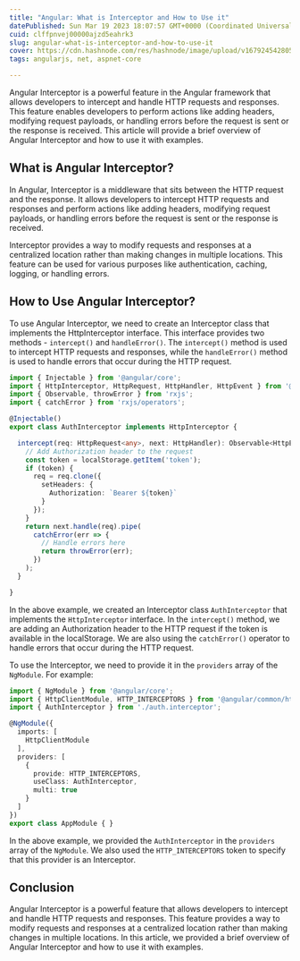 ```yaml
---
title: "Angular: What is Interceptor and How to Use it"
datePublished: Sun Mar 19 2023 18:07:57 GMT+0000 (Coordinated Universal Time)
cuid: clffpnvej00000ajzd5eahrk3
slug: angular-what-is-interceptor-and-how-to-use-it
cover: https://cdn.hashnode.com/res/hashnode/image/upload/v1679245428058/db7411ea-6377-41e3-b3b9-b825cbb5af49.png
tags: angularjs, net, aspnet-core

---
```


Angular Interceptor is a powerful feature in the Angular framework that allows developers to intercept and handle HTTP requests and responses. This feature enables developers to perform actions like adding headers, modifying request payloads, or handling errors before the request is sent or the response is received. This article will provide a brief overview of Angular Interceptor and how to use it with examples.

## **What is Angular Interceptor?**

In Angular, Interceptor is a middleware that sits between the HTTP request and the response. It allows developers to intercept HTTP requests and responses and perform actions like adding headers, modifying request payloads, or handling errors before the request is sent or the response is received.

Interceptor provides a way to modify requests and responses at a centralized location rather than making changes in multiple locations. This feature can be used for various purposes like authentication, caching, logging, or handling errors.

## **How to Use Angular Interceptor?**

To use Angular Interceptor, we need to create an Interceptor class that implements the HttpInterceptor interface. This interface provides two methods - `intercept()` and `handleError()`. The `intercept()` method is used to intercept HTTP requests and responses, while the `handleError()` method is used to handle errors that occur during the HTTP request.

```typescript
import { Injectable } from '@angular/core';
import { HttpInterceptor, HttpRequest, HttpHandler, HttpEvent } from '@angular/common/http';
import { Observable, throwError } from 'rxjs';
import { catchError } from 'rxjs/operators';

@Injectable()
export class AuthInterceptor implements HttpInterceptor {

  intercept(req: HttpRequest<any>, next: HttpHandler): Observable<HttpEvent<any>> {
    // Add Authorization header to the request
    const token = localStorage.getItem('token');
    if (token) {
      req = req.clone({
        setHeaders: {
          Authorization: `Bearer ${token}`
        }
      });
    }
    return next.handle(req).pipe(
      catchError(err => {
        // Handle errors here
        return throwError(err);
      })
    );
  }

}
```

In the above example, we created an Interceptor class `AuthInterceptor` that implements the `HttpInterceptor` interface. In the `intercept()` method, we are adding an Authorization header to the HTTP request if the token is available in the localStorage. We are also using the `catchError()` operator to handle errors that occur during the HTTP request.

To use the Interceptor, we need to provide it in the `providers` array of the `NgModule`. For example:

```typescript
import { NgModule } from '@angular/core';
import { HttpClientModule, HTTP_INTERCEPTORS } from '@angular/common/http';
import { AuthInterceptor } from './auth.interceptor';

@NgModule({
  imports: [
    HttpClientModule
  ],
  providers: [
    {
      provide: HTTP_INTERCEPTORS,
      useClass: AuthInterceptor,
      multi: true
    }
  ]
})
export class AppModule { }
```

In the above example, we provided the `AuthInterceptor` in the `providers` array of the `NgModule`. We also used the `HTTP_INTERCEPTORS` token to specify that this provider is an Interceptor.

## **Conclusion**

Angular Interceptor is a powerful feature that allows developers to intercept and handle HTTP requests and responses. This feature provides a way to modify requests and responses at a centralized location rather than making changes in multiple locations. In this article, we provided a brief overview of Angular Interceptor and how to use it with examples.